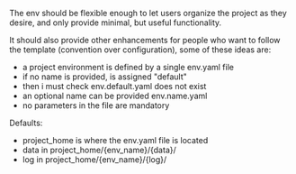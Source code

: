 
The env should be flexible enough to let users
organize the project as they desire, and only
provide minimal, but useful functionality.

It should also provide other enhancements for people
who want to follow the template (convention over configuration),
some of these ideas are:

* a project environment is defined by a single env.yaml file
* if no name is provided, is assigned "default"
* then i must check env.default.yaml does not exist
* an optional name can be provided env.name.yaml
* no parameters in the file are mandatory


Defaults:

* project_home is where the env.yaml file is located
* data in project_home/{env_name}/{data}/
* log in project_home/{env_name}/{log}/

